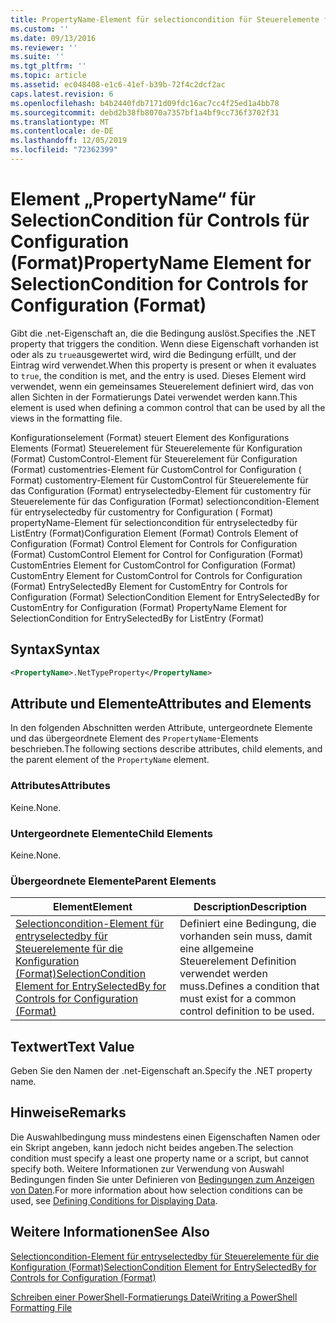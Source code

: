 ```yaml
---
title: PropertyName-Element für selectioncondition für Steuerelemente für die Konfiguration (Format) | Microsoft-Dokumentation
ms.custom: ''
ms.date: 09/13/2016
ms.reviewer: ''
ms.suite: ''
ms.tgt_pltfrm: ''
ms.topic: article
ms.assetid: ec048408-e1c6-41ef-b39b-72f4c2dcf2ac
caps.latest.revision: 6
ms.openlocfilehash: b4b2440fdb7171d09fdc16ac7cc4f25ed1a4bb78
ms.sourcegitcommit: debd2b38fb8070a7357bf1a4bf9cc736f3702f31
ms.translationtype: MT
ms.contentlocale: de-DE
ms.lasthandoff: 12/05/2019
ms.locfileid: "72362399"
---
```

# <a name="propertyname-element-for-selectioncondition-for-controls-for-configuration-format"></a><span data-ttu-id="ac02a-102">Element „PropertyName“ für SelectionCondition für Controls für Configuration (Format)</span><span class="sxs-lookup"><span data-stu-id="ac02a-102">PropertyName Element for SelectionCondition for Controls for Configuration (Format)</span></span>

<span data-ttu-id="ac02a-103">Gibt die .net-Eigenschaft an, die die Bedingung auslöst.</span><span class="sxs-lookup"><span data-stu-id="ac02a-103">Specifies the .NET property that triggers the condition.</span></span> <span data-ttu-id="ac02a-104">Wenn diese Eigenschaft vorhanden ist oder als zu `true`ausgewertet wird, wird die Bedingung erfüllt, und der Eintrag wird verwendet.</span><span class="sxs-lookup"><span data-stu-id="ac02a-104">When this property is present or when it evaluates to `true`, the condition is met, and the entry is used.</span></span> <span data-ttu-id="ac02a-105">Dieses Element wird verwendet, wenn ein gemeinsames Steuerelement definiert wird, das von allen Sichten in der Formatierungs Datei verwendet werden kann.</span><span class="sxs-lookup"><span data-stu-id="ac02a-105">This element is used when defining a common control that can be used by all the views in the formatting file.</span></span>

<span data-ttu-id="ac02a-106">Konfigurationselement (Format) steuert Element des Konfigurations Elements (Format) Steuerelement für Steuerelemente für Konfiguration (Format) CustomControl-Element für Steuerelement für Configuration (Format) customentries-Element für CustomControl for Configuration ( Format) customentry-Element für CustomControl für Steuerelemente für das Configuration (Format) entryselectedby-Element für customentry für Steuerelemente für das Configuration (Format) selectioncondition-Element für entryselectedby für customentry for Configuration ( Format) propertyName-Element für selectioncondition für entryselectedby für ListEntry (Format)</span><span class="sxs-lookup"><span data-stu-id="ac02a-106">Configuration Element (Format) Controls Element of Configuration (Format) Control Element for Controls for Configuration (Format) CustomControl Element for Control for Configuration (Format) CustomEntries Element for CustomControl for Configuration (Format) CustomEntry Element for CustomControl for Controls for Configuration (Format) EntrySelectedBy Element for CustomEntry for Controls for Configuration (Format) SelectionCondition Element for EntrySelectedBy for CustomEntry for Configuration (Format) PropertyName Element for SelectionCondition for EntrySelectedBy for ListEntry (Format)</span></span>

## <a name="syntax"></a><span data-ttu-id="ac02a-107">Syntax</span><span class="sxs-lookup"><span data-stu-id="ac02a-107">Syntax</span></span>

```xml
<PropertyName>.NetTypeProperty</PropertyName>
```

## <a name="attributes-and-elements"></a><span data-ttu-id="ac02a-108">Attribute und Elemente</span><span class="sxs-lookup"><span data-stu-id="ac02a-108">Attributes and Elements</span></span>

<span data-ttu-id="ac02a-109">In den folgenden Abschnitten werden Attribute, untergeordnete Elemente und das übergeordnete Element des `PropertyName`-Elements beschrieben.</span><span class="sxs-lookup"><span data-stu-id="ac02a-109">The following sections describe attributes, child elements, and the parent element of the `PropertyName` element.</span></span>

### <a name="attributes"></a><span data-ttu-id="ac02a-110">Attributes</span><span class="sxs-lookup"><span data-stu-id="ac02a-110">Attributes</span></span>

<span data-ttu-id="ac02a-111">Keine.</span><span class="sxs-lookup"><span data-stu-id="ac02a-111">None.</span></span>

### <a name="child-elements"></a><span data-ttu-id="ac02a-112">Untergeordnete Elemente</span><span class="sxs-lookup"><span data-stu-id="ac02a-112">Child Elements</span></span>

<span data-ttu-id="ac02a-113">Keine.</span><span class="sxs-lookup"><span data-stu-id="ac02a-113">None.</span></span>

### <a name="parent-elements"></a><span data-ttu-id="ac02a-114">Übergeordnete Elemente</span><span class="sxs-lookup"><span data-stu-id="ac02a-114">Parent Elements</span></span>

|<span data-ttu-id="ac02a-115">Element</span><span class="sxs-lookup"><span data-stu-id="ac02a-115">Element</span></span>|<span data-ttu-id="ac02a-116">Description</span><span class="sxs-lookup"><span data-stu-id="ac02a-116">Description</span></span>|
|-------------|-----------------|
|[<span data-ttu-id="ac02a-117">Selectioncondition-Element für entryselectedby für Steuerelemente für die Konfiguration (Format)</span><span class="sxs-lookup"><span data-stu-id="ac02a-117">SelectionCondition Element for EntrySelectedBy for Controls for Configuration (Format)</span></span>](./selectioncondition-element-for-entryselectedby-for-controls-for-configuration-format.md)|<span data-ttu-id="ac02a-118">Definiert eine Bedingung, die vorhanden sein muss, damit eine allgemeine Steuerelement Definition verwendet werden muss.</span><span class="sxs-lookup"><span data-stu-id="ac02a-118">Defines a condition that must exist for a common control definition to be used.</span></span>|

## <a name="text-value"></a><span data-ttu-id="ac02a-119">Textwert</span><span class="sxs-lookup"><span data-stu-id="ac02a-119">Text Value</span></span>

<span data-ttu-id="ac02a-120">Geben Sie den Namen der .net-Eigenschaft an.</span><span class="sxs-lookup"><span data-stu-id="ac02a-120">Specify the .NET property name.</span></span>

## <a name="remarks"></a><span data-ttu-id="ac02a-121">Hinweise</span><span class="sxs-lookup"><span data-stu-id="ac02a-121">Remarks</span></span>

<span data-ttu-id="ac02a-122">Die Auswahlbedingung muss mindestens einen Eigenschaften Namen oder ein Skript angeben, kann jedoch nicht beides angeben.</span><span class="sxs-lookup"><span data-stu-id="ac02a-122">The selection condition must specify a least one property name or a script, but cannot specify both.</span></span> <span data-ttu-id="ac02a-123">Weitere Informationen zur Verwendung von Auswahl Bedingungen finden Sie unter Definieren von [Bedingungen zum Anzeigen von Daten](./defining-conditions-for-displaying-data.md).</span><span class="sxs-lookup"><span data-stu-id="ac02a-123">For more information about how selection conditions can be used, see [Defining Conditions for Displaying Data](./defining-conditions-for-displaying-data.md).</span></span>

## <a name="see-also"></a><span data-ttu-id="ac02a-124">Weitere Informationen</span><span class="sxs-lookup"><span data-stu-id="ac02a-124">See Also</span></span>

[<span data-ttu-id="ac02a-125">Selectioncondition-Element für entryselectedby für Steuerelemente für die Konfiguration (Format)</span><span class="sxs-lookup"><span data-stu-id="ac02a-125">SelectionCondition Element for EntrySelectedBy for Controls for Configuration (Format)</span></span>](./selectioncondition-element-for-entryselectedby-for-controls-for-configuration-format.md)

[<span data-ttu-id="ac02a-126">Schreiben einer PowerShell-Formatierungs Datei</span><span class="sxs-lookup"><span data-stu-id="ac02a-126">Writing a PowerShell Formatting File</span></span>](./writing-a-powershell-formatting-file.md)

